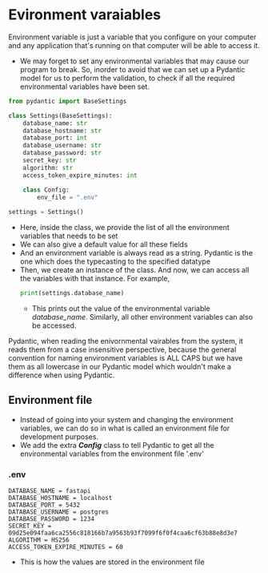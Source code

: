 # Evironment varaiables
Environment variable is just a variable that you configure on your computer and any application that's running on that computer will be able to access it.

* We may forget to set any environmental variables that may cause our program to break. So, inorder to avoid that we can set up a Pydantic model for us to perform the validation, to check if all the required environmental variables have been set.
```py
from pydantic import BaseSettings

class Settings(BaseSettings):
    database_name: str
    database_hostname: str
    database_port: int
    database_username: str
    database_password: str
    secret_key: str
    algorithm: str
    access_token_expire_minutes: int

    class Config:
        env_file = ".env"
    
settings = Settings()
```
* Here, inside the class, we provide the list of all the environment variables that needs to be set
*  We can also give a default value for all these fields
* And an environment variable is always read as a string. Pydantic is the one which does the typecasting to the specified datatype
* Then, we create an instance of the class. And now, we can access all the variables with that instance. For example, 
    ```python
    print(settings.database_name)
    ```
    * This prints out the value of the environmental variable *database_name*. Similarly, all other environment variables can also be accessed.

Pydantic, when reading the enivornmental vairables from the system, it reads them from a case insensitive perspective, because the general convention for naming environment variables is ALL CAPS but we have them as all lowercase in our Pydantic model which wouldn't make a difference when using Pydantic.

## Environment file
* Instead of going into your system and changing the environment variables, we can do so in what is called an environment file for development purposes.
* We add the extra **_Config_** class to tell Pydantic to get all the environmental variables from the environment file '.env'
### .env
```
DATABASE_NAME = fastapi
DATABASE_HOSTNAME = localhost
DATABASE_PORT = 5432
DATABASE_USERNAME = postgres
DATABASE_PASSWORD = 1234
SECRET_KEY = 09d25e094faa6ca2556c818166b7a9563b93f7099f6f0f4caa6cf63b88e8d3e7
ALGORITHM = HS256
ACCESS_TOKEN_EXPIRE_MINUTES = 60
```
* This is how the values are stored in the environment file
